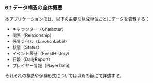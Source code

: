 ### 6.1 データ構造の全体概要

本アプリケーションでは、以下の主要な構成単位ごとにデータを管理する：

- キャラクター（Character）
- 関係（Relationship）
- 感情ラベル（EmotionLabel）
- 状態（Status）
- イベント履歴（EventHistory）
- 日報（DailyReport）
- プレイヤー情報（PlayerData）

それぞれの構造や保存形式については以降の節にて詳述する。